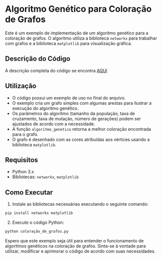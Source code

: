 # Algoritmo Genético para Coloração de Grafos

Este é um exemplo de implementação de um algoritmo genético para a coloração de grafos. O algoritmo utiliza a biblioteca `networkx` para trabalhar com grafos e a biblioteca `matplotlib` para visualização gráfica.

## Descrição do Código

A descrição completa do código se encontra [AQUI](https://colab.research.google.com/drive/1lc5YokleIqFe-MJ8yKn5QuJBxE342qrD)
## Utilização

- O código possui um exemplo de uso no final do arquivo.
- O exemplo cria um grafo simples com algumas arestas para ilustrar a execução do algoritmo genético.
- Os parâmetros do algoritmo (tamanho da população, taxa de cruzamento, taxa de mutação, número de gerações) podem ser ajustados de acordo com a necessidade.
- A função `algoritmo_genetico` retorna a melhor coloração encontrada para o grafo.
- O grafo é desenhado com as cores atribuídas aos vértices usando a biblioteca `matplotlib`.

## Requisitos

- Python 3.x
- Bibliotecas: `networkx`, `matplotlib`

## Como Executar

1. Instale as bibliotecas necessárias executando o seguinte comando:

```python
pip install networkx matplotlib
```

2. Execute o código Python:

```python
python coloração_de_grafos.py
```


Espero que este exemplo seja útil para entender o funcionamento de algoritmos genéticos na coloração de grafos. Sinta-se à vontade para utilizar, modificar e aprimorar o código de acordo com suas necessidades.

